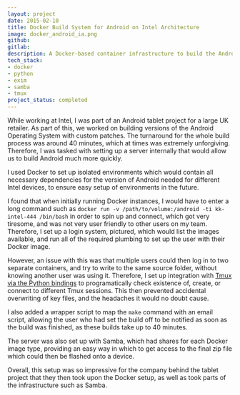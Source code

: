 ```yaml
---
layout: project
date: 2015-02-10
title: Docker Build System for Android on Intel Architecture
image: docker_android_ia.png
github:
gitlab:
description: A Docker-based container infrastructure to build the Android Source Code for different Intel Architecture platforms.
tech_stack:
- docker
- python
- exim
- samba
- tmux
project_status: completed
---
```

While working at Intel, I was part of an Android tablet project for a large UK retailer. As part of this, we worked on building versions of the Android Operating System with custom patches. The turnaround for the whole build process was around 40 minutes, which at times was extremely unforgiving. Therefore, I was tasked with setting up a server internally that would allow us to build Android much more quickly.

I used Docker to set up isolated environments which would contain all necessary dependencies for the version of Android needed for different Intel devices, to ensure easy setup of environments in the future.

I found that when initially running Docker instances, I would have to enter a long command such as `docker run -v /path/to/volume:/android -ti kk-intel-444 /bin/bash` in order to spin up and connect, which got very tiresome, and was not very user friendly to other users on my team. Therefore, I set up a login system, pictured, which would list the images available, and run all of the required plumbing to set up the user with their Docker image.

However, an issue with this was that multiple users could then log in to two separate containers, and try to write to the same source folder, without knowing another user was using it. Therefore, I set up integration with [Tmux via the Python bindings](https://pypi.python.org/pypi/tmuxp) to programatically check existence of, create, or connect to different Tmux sessions. This then prevented accidental overwriting of key files, and the headaches it would no doubt cause.

I also added a wrapper script to map the `make` command with an email script, allowing the user who had set the build off to be notified as soon as the build was finished, as these builds take up to 40 minutes.

The server was also set up with Samba, which had shares for each Docker image type, providing an easy way in which to get access to the final zip file which could then be flashed onto a device.

Overall, this setup was so impressive for the company behind the tablet project that they then took upon the Docker setup, as well as took parts of the infrastructure such as Samba.
